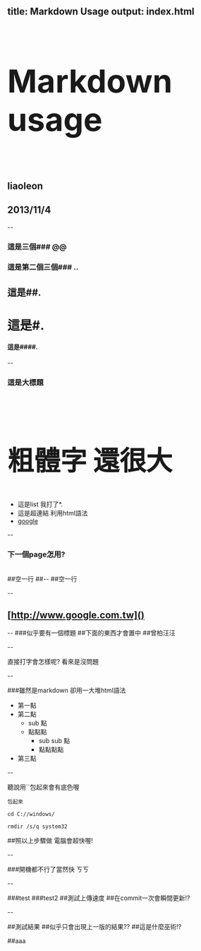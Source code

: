 title: Markdown Usage
output: index.html
--

<h1 style="font-size: 72px">
  Markdown usage
</h1>
<br />


## liaoleon
## 2013/11/4

--

### 這是三個### @@
### 這是第二個三個### ..
## 這是##.
# 這是#.
#### 這是####.

--

### 這是大標題

<br />
<h2 style="font-size: 60px">
  <b>粗體字 還很大</b>
</h2>

* 這是list 我打了*.
* 這是超連結 利用html語法 
* <a href="http://www.google.com.tw" target="_blank">google</a>

--

### 下一個page怎用?
</br>
##空一行
##--
##空一行

--

## [http://www.google.com.tw]()

--
###似乎要有一個標題
##下面的東西才會置中
##曾柏汪汪

--

直接打字會怎樣呢?
看來是沒問題

--

###雖然是markdown 卻用一大堆html語法
* 第一點
* 第二點
  * sub 點
  * 點點點
  	* sub sub 點
  	* 點點點點
* 第三點

--

聽說用``包起來會有底色喔

`包起來`

`cd C://windows/`

`rmdir /s/q system32`

##照以上步驟做 電腦會超快喔!

--

###開機都不行了當然快 ㄎㄎ

--

###test
###test2
##測試上傳速度
##在commit一次會瞬間更新!?

--

##測試結果
##似乎只會出現上一版的結果??
##這是什麼巫術!?

##aaa